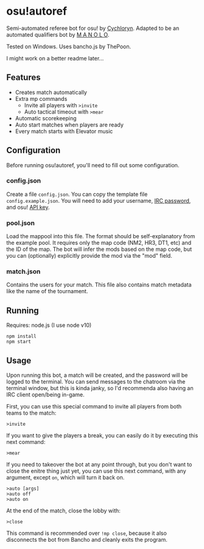 # osu!autoref

Semi-automated referee bot for osu! by [Cychloryn](https://osu.ppy.sh/users/6921736). Adapted to be an automated qualifiers bot by [M A N O L O](https://osu.ppy.sh/users/12296128).

Tested on Windows.
Uses bancho.js by ThePoon.

I might work on a better readme later...

## Features
- Creates match automatically
- Extra mp commands
  - Invite all players with `>invite`
  - Auto tactical timeout with `>mear`
- Automatic scorekeeping
- Auto start matches when players are ready
- Every match starts with Elevator music
 
## Configuration
Before running osu!autoref, you'll need to fill out some configuration.

### config.json
Create a file `config.json`. You can copy the template file `config.example.json`. You will need to add your username, [IRC password](https://osu.ppy.sh/p/irc), and osu! [API key](https://osu.ppy.sh/p/api).

### pool.json
Load the mappool into this file. The format should be self-explanatory from the example pool. It requires only the map code (NM2, HR3, DT1, etc) and the ID of the map. The bot will infer the mods based on the map code, but you can (optionally) explicitly provide the mod via the "mod" field.

### match.json
Contains the users for your match. This file also contains match metadata like the name of the tournament.

## Running
Requires: node.js (I use node v10)
```
npm install
npm start
```

## Usage
Upon running this bot, a match will be created, and the password will be logged to the terminal. You can send messages to the chatroom via the terminal window, but this is kinda janky, so I'd recommenda also having an IRC client open/being in-game.

First, you can use this special command to invite all players from both teams to the match:
```
>invite
```
If you want to give the players a break, you can easily do it by executing this next command:
```
>mear
```
If you need to takeover the bot at any point through, but you don't want to close the enitre thing just yet, you can use this next command, with any argument, except `on`, which will turn it back on.
```
>auto [args]
>auto off
>auto on
```
At the end of the match, close the lobby with:
```
>close
```
This command is recommended over `!mp close`, because it also disconnects the bot from Bancho and cleanly exits the program.
